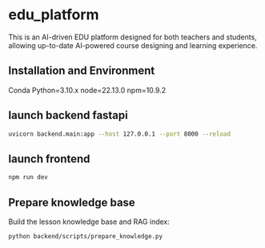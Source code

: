 # edu_platform
This is an AI-driven EDU platform designed for both teachers and students, allowing up-to-date AI-powered course designing and learning experience.

## Installation and Environment
Conda
Python=3.10.x
node=22.13.0
npm=10.9.2

## launch backend fastapi
```bash
uvicorn backend.main:app --host 127.0.0.1 --port 8000 --reload
```

## launch frontend
```bash
npm run dev
```

## Prepare knowledge base

Build the lesson knowledge base and RAG index:

```bash
python backend/scripts/prepare_knowledge.py
```
